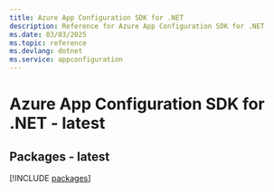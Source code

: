 ```yaml
---
title: Azure App Configuration SDK for .NET
description: Reference for Azure App Configuration SDK for .NET
ms.date: 03/03/2025
ms.topic: reference
ms.devlang: dotnet
ms.service: appconfiguration
---
```

# Azure App Configuration SDK for .NET - latest
## Packages - latest
[!INCLUDE [packages](app-configuration-index.md)]